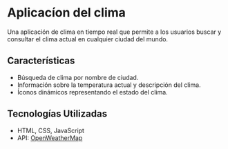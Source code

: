 # Aplicacíon del clima

Una aplicación de clima en tiempo real que permite a los usuarios buscar y consultar el clima actual en cualquier ciudad del mundo.

## Características
- Búsqueda de clima por nombre de ciudad.
- Información sobre la temperatura actual y descripción del clima.
- Íconos dinámicos representando el estado del clima.

## Tecnologías Utilizadas
- HTML, CSS, JavaScript
- API: [OpenWeatherMap](https://openweathermap.org/api)
